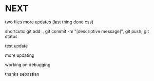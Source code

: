 # NEXT
two files
more updates (last thing done css)

shortcuts: git add ., git commit -m "[descriptive message]", git push, git status

test update

more updating

working on debugging

thanks sebastian